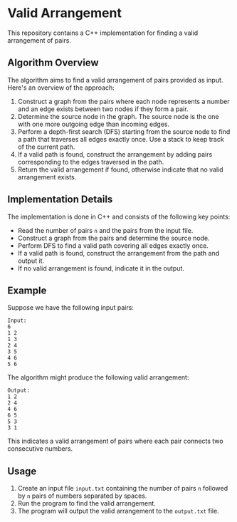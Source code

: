 # Valid Arrangement

This repository contains a C++ implementation for finding a valid arrangement of pairs.

## Algorithm Overview

The algorithm aims to find a valid arrangement of pairs provided as input. Here's an overview of the approach:

1. Construct a graph from the pairs where each node represents a number and an edge exists between two nodes if they form a pair.
2. Determine the source node in the graph. The source node is the one with one more outgoing edge than incoming edges.
3. Perform a depth-first search (DFS) starting from the source node to find a path that traverses all edges exactly once. Use a stack to keep track of the current path.
4. If a valid path is found, construct the arrangement by adding pairs corresponding to the edges traversed in the path.
5. Return the valid arrangement if found, otherwise indicate that no valid arrangement exists.

## Implementation Details

The implementation is done in C++ and consists of the following key points:

- Read the number of pairs `n` and the pairs from the input file.
- Construct a graph from the pairs and determine the source node.
- Perform DFS to find a valid path covering all edges exactly once.
- If a valid path is found, construct the arrangement from the path and output it.
- If no valid arrangement is found, indicate it in the output.

## Example

Suppose we have the following input pairs:

```
Input:
6
1 2
1 3
2 4
3 5
4 6
5 6
```

The algorithm might produce the following valid arrangement:

```
Output:
1 2
2 4
4 6
6 5
5 3
3 1
```

This indicates a valid arrangement of pairs where each pair connects two consecutive numbers.

## Usage

1. Create an input file `input.txt` containing the number of pairs `n` followed by `n` pairs of numbers separated by spaces.
2. Run the program to find the valid arrangement.
3. The program will output the valid arrangement to the `output.txt` file.

